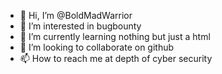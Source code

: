 - 👋 Hi, I’m @BoldMadWarrior
- 👀 I’m interested in bugbounty
- 🌱 I’m currently learning nothing but just a html
- 💞️ I’m looking to collaborate on github
- 📫 How to reach me at depth of cyber security

<!---
BoldMadWarrior/BoldMadWarrior is a ✨ special ✨ repository because its `README.md` (this file) appears on your GitHub profile.
You can click the Preview link to take a look at your changes.
--->
